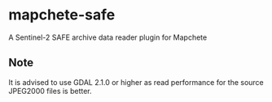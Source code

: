 # mapchete-safe
A Sentinel-2 SAFE archive data reader plugin for Mapchete

## Note
It is advised to use GDAL 2.1.0 or higher as read performance for the source JPEG2000 files is better.
